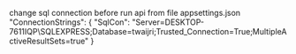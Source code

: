 change sql connection before run api from file appsettings.json 
 "ConnectionStrings": {
    "SqlCon": "Server=DESKTOP-7611IQP\\SQLEXPRESS;Database=twaijri;Trusted_Connection=True;MultipleActiveResultSets=true"
  }
